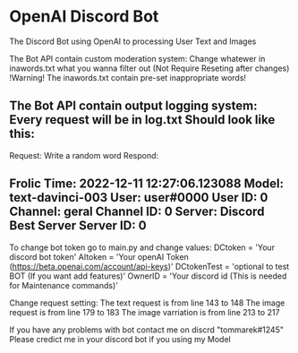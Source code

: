 # OpenAI Discord Bot
The Discord Bot using OpenAI to processing User Text and Images

The Bot API contain custom moderation system:
 Change whatewer in inawords.txt what you wanna filter out (Not Require Reseting after changes)
 !Warning! The inawords.txt contain pre-set inappropriate words!

The Bot API contain output logging system:
  Every request will be in log.txt
  Should look like this:
  ------------
  Request: Write a random word 
  Respond: 

  Frolic
  Time: 2022-12-11 12:27:06.123088
  Model: text-davinci-003
  User: user#0000
  User ID: 0
  Channel: geral
  Channel ID: 0
  Server: Discord Best Server
  Server ID: 0
  ------------------------
  
 To change bot token go to main.py and change values:
  DCtoken = 'Your discord bot token'
  AItoken = 'Your openAI Token (https://beta.openai.com/account/api-keys)'
  DCtokenTest = 'optional to test BOT (If you want add features)'
  OwnerID = 'Your discord id (This is needed for Maintenance commands)'

Change request setting:
  The text request is from line 143 to 148
  The image request is from line 179 to 183
  The image varriation is from line 213 to 217
  
 If you have any problems with bot contact me on discrd "tommarek#1245"
 Please credict me in your discord bot if you using my Model

